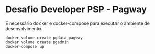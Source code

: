# Desafio Developer PSP - Pagway

É necessário docker e docker-compose para executar o ambiente de desenvolvimento.
```shell
docker volume create pgdata_pagway
docker volume create pgadmin
docker-compose up
```